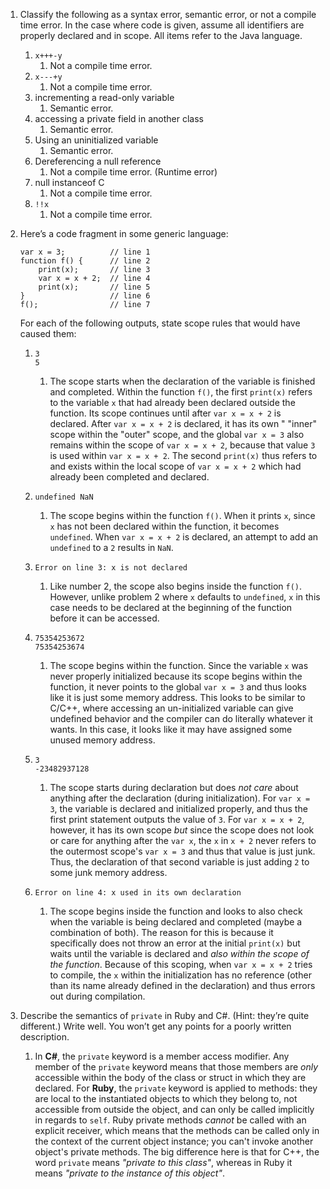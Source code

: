 <!-- Double check with Toal -->

1. Classify the following as a syntax error, semantic error, or not a compile time error. In the case where code is given, assume all identifiers are properly declared and in scope. All items refer to the Java language.
   1. `x+++-y`
      1. Not a compile time error.
   2. `x---+y`
      1. Not a compile time error.
   3. incrementing a read-only variable
      1. Semantic error.
   4. accessing a private field in another class
      1. Semantic error.
   5. Using an uninitialized variable
      1. Semantic error.
   6. Dereferencing a null reference
      1. Not a compile time error. (Runtime error)
   7. null instanceof C
      1. Not a compile time error.
   8. `!!x`
      1. Not a compile time error.
2. Here’s a code fragment in some generic language:

   ```
   var x = 3;          // line 1
   function f() {      // line 2
       print(x);       // line 3
       var x = x + 2;  // line 4
       print(x);       // line 5
   }                   // line 6
   f();                // line 7
   ```

   For each of the following outputs, state scope rules that would have caused them:

   1. `3`  
      `5`

      1. The scope starts when the declaration of the variable is finished and completed. Within the function `f()`, the first `print(x)` refers to the variable `x` that had already been declared outside the function. Its scope continues until after `var x = x + 2` is declared. After `var x = x + 2` is declared, it has its own "
         "inner" scope within the "outer" scope, and the global `var x = 3` also remains within the scope of `var x = x + 2`, because that value `3` is used within `var x = x + 2`. The second `print(x)` thus refers to and exists within the local scope of `var x = x + 2` which had already been completed and declared.

   2. `undefined NaN`

      1. The scope begins within the function `f()`. When it prints `x`, since `x` has not been declared within the function, it becomes `undefined`. When `var x = x + 2` is declared, an attempt to add an `undefined` to a `2` results in `NaN`.

   3. `Error on line 3: x is not declared`

      1. Like number 2, the scope also begins inside the function `f()`. However, unlike problem 2 where `x` defaults to `undefined`, `x` in this case needs to be declared at the beginning of the function before it can be accessed.

   4. `75354253672`  
      `75354253674`

      1. The scope begins within the function. Since the variable `x` was never properly initialized because its scope begins within the function, it never points to the global `var x = 3` and thus looks like it is just some memory address. This looks to be similar to C/C++, where accessing an un-initialized variable can give undefined behavior and the compiler can do literally whatever it wants. In this case, it looks like it may have assigned some unused memory address.

   5. `3`  
      `-23482937128`

      1. The scope starts during declaration but does _not care_ about anything after the declaration (during initialization). For `var x = 3`, the variable is declared and initialized properly, and thus the first print statement outputs the value of `3`. For `var x = x + 2`, however, it has its own scope _but_ since the scope does not look or care for anything after the `var x`, the `x` in `x + 2` never refers to the outermost scope's `var x = 3` and thus that value is just junk. Thus, the declaration of that second variable is just adding `2` to some junk memory address.

   6. `Error on line 4: x used in its own declaration`
      1. The scope begins inside the function and looks to also check when the variable is being declared and completed (maybe a combination of both). The reason for this is because it specifically does not throw an error at the initial `print(x)` but waits until the variable is declared and _also within the scope of the function_. Because of this scoping, when `var x = x + 2` tries to compile, the `x` within the initialization has no reference (other than its name already defined in the declaration) and thus errors out during compilation.

3. Describe the semantics of `private` in Ruby and C#. (Hint: they’re quite different.) Write well. You won’t get any points for a poorly written description.
   1. In **C#**, the `private` keyword is a member access modifier. Any member of the `private` keyword means that those members are _only_ accessible within the body of the class or struct in which they are declared. For **Ruby**, the `private` keyword is applied to methods: they are local to the instantiated objects to which they belong to, not accessible from outside the object, and can only be called implicitly in regards to `self`. Ruby private methods _cannot_ be called with an explicit receiver, which means that the methods can be called only in the context of the current object instance; you can't invoke another object's private methods. The big difference here is that for C++, the word `private` means _"private to this class"_, whereas in Ruby it means _"private to the instance of this object"_.
